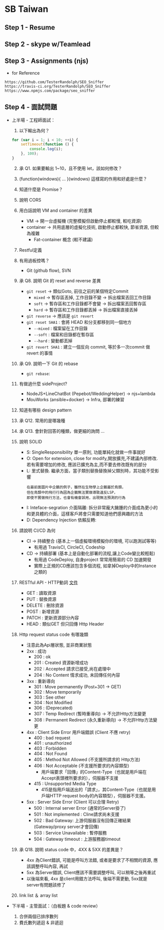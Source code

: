 # SB Taiwan

## Step 1 - Resume
## Step 2 - skype w/Teamlead
## Step 3 - Assignments (njs)
* for Reference
```
https://github.com/TesterRandolph/SEO_Sniffer
https://travis-ci.org/TesterRandolph/SEO_Sniffer
https://www.npmjs.com/package/seo_sniffer
```
## Step 4 - 面試問題
* 上半場 - 工程師面試：
    1. 以下輸出為何？
    ```javascript
    for (var i = 1; i < 10; ++i) {
        setTimeout(function () {
            console.log(i);
        }, 100);
    }
    ```

    2. 承 Q1. 如果要輸出 1~10，且不使用 let，該如何修改？
    3. (function(windows){ ... }(windows) 這樣寫的作用和好處是什麼？
    4. 知道什麼是 Promise？
    5. 說明 CORS
    6. 用白話說明 VM and container 的差異
        * VM -> 開一台虛擬機 (完整模擬但啟動停止都較慢, 較吃資源)
        * container -> 共用底層的虛擬化技術, 啟動停止都較快, 節省資源, 但較為複雜 
            * Fat-container 概念 (較不建議) 
    7. Restful定義
    8. 有用過板控嗎？
        * Git (github flow), SVN
    9. 承 Q8. 說明 Git 的 reset and reverse 差異
        * `git reset` -> 類似Goto, 前往之前的某個特定Commit
            * `mixed` -> 暫存區丟掉, 工作目錄不變 -> 拆出檔案丟回工作目錄
            * `soft` -> 暫存區和工作目錄都不會變  -> 拆出檔案丟回暫存區
            * `hard` -> 暫存區和工作目錄都丟掉 -> 拆出檔案直接丟掉
        * `git reverse` -> 應該是 `git revert`
        * `git reset SHA1` : 會將 HEAD 和分支都移到同一個地方
            * `--mixed` : 檔案留在工作目錄
            * `--soft` : 檔案和目錄都在暫存區
            * `--hard` : 變動都丟掉
        * `git revert SHA1` : 建立一個反向 commit, 等於多一次commit 做 revert 的事情    
    10. 承 Q9. 說明一下 Git 的 rebase
        * `git rebase`: 
    
    
    11. 有做過什麼 sideProject?
        * NodeJS+LineChatBot (Pepebot/WeddingHelper) -> njs+lambda
        * MouWorks (ansible+docker) -> Infra, 部署的練習
    12. 知道有哪些 design pattern
    13. 承 Q12. 常用的是哪幾種
    14. 承 Q13. 會針對回答的種類，做更細的詢問 ...
    15. 說明 SOLID
        * S: SingleResponsibility 單一原則, 功能單純化就做一件事就好
        * O: Open for extension, close for modify,開放擴充,不建議內部修改. 若有需要增加的修改, 應該已擴充為主,而不要去修改既有的部分
        * L: 里式替換. 繼承方面，當子類別替換替換掉父類別時，其功能不受影響
            ```
            在最前面圖片中企鵝的例子，雖然在生物學上企鵝屬於鳥類，
            但在鳥類中的飛行行為因為企鵝無法實做導致違反LSP，
            即使不實做飛行方法，也會有機會誤用，出現無法預測的行為
            ```
        * I: Inteface-segration 介面隔離: 拆分非常龐大臃腫的介面成為更小的和更具體的介面，這樣客戶將會只需要知道他們感興趣的方法
        * D: Dependency Injection 依賴反轉:     
            
    16. 請說明 CI/CD 為何
        * CI -> 持續整合 (基本上一個虛擬環境模擬你的環境, 可以跑測試等等)
            * 有用過 TravisCI, CircleCI, Codeship
        * CD -> 持續部署 (基本上是自動化部署的流程,讓上Code變比較輕鬆)
            * 有用過 CodeDeploy, 自身project 常常用簡易的 CD 加速開發
            * 實際上正規的CD應該包含多個流程, 如拿掉Deploy中的Instance之類的
    17. RESTful API - HTTP動詞 [文件](https://tw.twincl.com/programming/*641y)
        * GET : 讀取資源
        * PUT : 替換資源
        * DELETE : 刪除資源
        * POST : 新增資源
        * PATCH : 更新資源部分內容
        * HEAD : 類似GET 但只回傳 Http Header
    
    18. Http request status code 有哪幾類
        * 注意此為Api層狀態, 並非商業狀態
        * 2xx : 成功
            * 200 : ok
            * 201 : Created 資源新增成功
            * 202 : Accepted 請求已接受,尚在處理中
            * 204 : No Content 情求成功, 未回傳任何內容
        * 3xx : 重新導向
            * 301 : Move permanently (Post+301 -> GET)
            * 302 : Move temporarily    
            * 303 : See other
            * 304 : Not Modified
            * 306 : (Deprecated)
            * 307 : Temp Redirect (暫時重導向) -> 不允許Http方法變更
            * 308 : Permanent Redirect (永久重新導向) -> 不允許Http方法變更
        * 4xx : Client Side Error 用戶端錯誤 (Client 不應 retry)
            * 400 : bad request
            * 401 : unauthorized
            * 403 : Forbidden
            * 404 : Not Found
            * 405 : Method Not Allowed (不支援所請求的 Http方法)
            * 406 : Not Acceptable (不支援所要求的內容類型)
                * 用戶端要求「回傳」的Content-Type（也就是用戶端在Accept表頭裡所要求的），伺服器不支援
            * 415 : Unsupported Media Type 
                * 415是指用戶端送出的「請求」，其Content-Type（也就是用戶端HTTP request body的內容類型），伺服器不支援。
        * 5xx : Server Side Error (Client 可以合理 Retry)
            * 500 : Internal server Error (通常的Server掛了)
            * 501 : Not implemented : Cline請求尚未支援
            * 502 : Bad Gateway: 上游伺服器沒有回傳正確結果 (Gateway/proxy server才會回傳)
            * 503 : Service Unavailable : 暫停服務
            * 504 : Gateway timeout : 上游服務器timeout  
    
    19. 承 Q18. 說明 status code 中，4XX & 5XX 的差異是？
        * 4xx 為Client錯誤, 可能是呼叫方法錯, 或者是要求了不相關的資源, 應該調整呼叫內容, 再試
        * 5xx 為Server錯誤, Client應該不需要調整呼叫, 可以稍等之後再重試
        * 以後端來看, 4xx 是client用錯方法呼叫, 後端不需更動, 5xx就是server有問題該修了
    
    20. link list ＆ array list

* 下半場 - 主管面試：（白板題 & code review）
    1. 合併兩個已排序數列
    2. 費氏數列遞迴 & 非遞迴